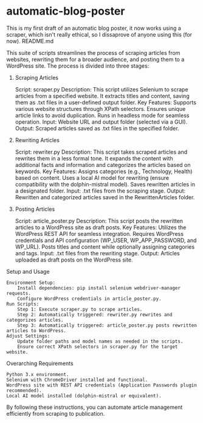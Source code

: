 # automatic-blog-poster
This is my first draft of an automatic blog poster, it now works using a scraper, which isn't really ethical, so I dissaprove of anyone using this (for now). 
README.md

This suite of scripts streamlines the process of scraping articles from websites, rewriting them for a broader audience, and posting them to a WordPress site. The process is divided into three stages:
1. Scraping Articles

    Script: scraper.py
    Description: This script utilizes Selenium to scrape articles from a specified website. It extracts titles and content, saving them as .txt files in a user-defined output folder.
    Key Features:
        Supports various website structures through XPath selectors.
        Ensures unique article links to avoid duplication.
        Runs in headless mode for seamless operation.
    Input: Website URL and output folder (selected via a GUI).
    Output: Scraped articles saved as .txt files in the specified folder.

2. Rewriting Articles

    Script: rewriter.py
    Description: This script takes scraped articles and rewrites them in a less formal tone. It expands the content with additional facts and information and categorizes the articles based on keywords.
    Key Features:
        Assigns categories (e.g., Technology, Health) based on content.
        Uses a local AI model for rewriting (ensure compatibility with the dolphin-mistral model).
        Saves rewritten articles in a designated folder.
    Input: .txt files from the scraping stage.
    Output: Rewritten and categorized articles saved in the RewrittenArticles folder.

3. Posting Articles

    Script: article_poster.py
    Description: This script posts the rewritten articles to a WordPress site as draft posts.
    Key Features:
        Utilizes the WordPress REST API for seamless integration.
        Requires WordPress credentials and API configuration (WP_USER, WP_APP_PASSWORD, and WP_URL).
        Posts titles and content while optionally assigning categories and tags.
    Input: .txt files from the rewriting stage.
    Output: Articles uploaded as draft posts on the WordPress site.

Setup and Usage

    Environment Setup:
        Install dependencies: pip install selenium webdriver-manager requests.
        Configure WordPress credentials in article_poster.py.
    Run Scripts:
        Step 1: Execute scraper.py to scrape articles.
        Step 2: Automatically triggered: rewriter.py rewrites and categorizes articles.
        Step 3: Automatically triggered: article_poster.py posts rewritten articles to WordPress.
    Adjust Settings:
        Update folder paths and model names as needed in the scripts.
        Ensure correct XPath selectors in scraper.py for the target website.

Overarching Requirements

    Python 3.x environment.
    Selenium with ChromeDriver installed and functional.
    WordPress site with REST API credentials (Application Passwords plugin recommended).
    Local AI model installed (dolphin-mistral or equivalent).

By following these instructions, you can automate article management efficiently from scraping to publication.
